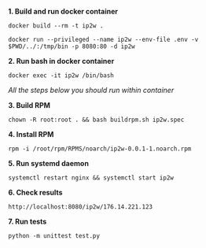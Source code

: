 **1. Build and run docker container**

`docker build --rm -t ip2w .`

`docker run --privileged --name ip2w --env-file .env -v $PWD/../:/tmp/bin -p 8080:80 -d ip2w`

**2. Run bash in docker container**

`docker exec -it ip2w /bin/bash`

*All the steps below you should run within container*

**3. Build RPM**

`chown -R root:root . && bash buildrpm.sh ip2w.spec`

**4. Install RPM**

`rpm -i /root/rpm/RPMS/noarch/ip2w-0.0.1-1.noarch.rpm`

**5. Run systemd daemon**

`systemctl restart nginx && systemctl start ip2w`

**6. Check results**

`http://localhost:8080/ip2w/176.14.221.123`

**7. Run tests**

`python -m unittest test.py`

